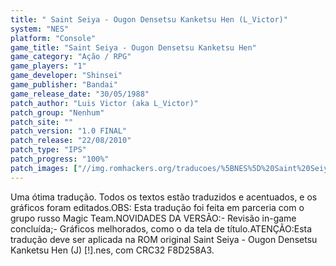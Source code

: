 ```yaml
---
title: " Saint Seiya - Ougon Densetsu Kanketsu Hen (L_Victor)"
system: "NES"
platform: "Console"
game_title: "Saint Seiya - Ougon Densetsu Kanketsu Hen"
game_category: "Ação / RPG"
game_players: "1"
game_developer: "Shinsei"
game_publisher: "Bandai"
game_release_date: "30/05/1988"
patch_author: "Luis Victor (aka L_Victor)"
patch_group: "Nenhum"
patch_site: ""
patch_version: "1.0 FINAL"
patch_release: "22/08/2010"
patch_type: "IPS"
patch_progress: "100%"
patch_images: ["//img.romhackers.org/traducoes/%5BNES%5D%20Saint%20Seiya%20-%20Ougon%20Densetsu%20Kanketsu%20Hen%20-%20lvictor%20-%201.png","//img.romhackers.org/traducoes/%5BNES%5D%20Saint%20Seiya%20-%20Ougon%20Densetsu%20Kanketsu%20Hen%20-%20lvictor%20-%202.png","//img.romhackers.org/traducoes/%5BNES%5D%20Saint%20Seiya%20-%20Ougon%20Densetsu%20Kanketsu%20Hen%20-%20lvictor%20-%203.png"]
---
```

Uma ótima tradução. Todos os textos estão traduzidos e acentuados, e os gráficos foram editados.OBS: Esta tradução foi feita em parceria com o grupo russo Magic Team.NOVIDADES DA VERSÃO:- Revisão in-game concluída;- Gráficos melhorados, como o da tela de título.ATENÇÃO:Esta tradução deve ser aplicada na ROM original Saint Seiya - Ougon Densetsu Kanketsu Hen (J) [!].nes, com CRC32 F8D258A3.